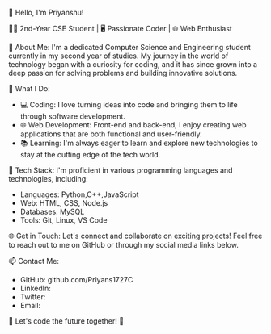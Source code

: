 👋 Hello, I'm Priyanshu!

👨‍🎓 2nd-Year CSE Student | 🖥️ Passionate Coder | 🌐 Web Enthusiast

🌟 About Me:
I'm a dedicated Computer Science and Engineering student currently in my second year of studies. My journey in the world of technology began with a curiosity for coding, and it has since grown into a deep passion for solving problems and building innovative solutions.

🚀 What I Do:
- 💻 Coding: I love turning ideas into code and bringing them to life through software development.
- 🌐 Web Development: Front-end and back-end, I enjoy creating web applications that are both functional and user-friendly.
- 📚 Learning: I'm always eager to learn and explore new technologies to stay at the cutting edge of the tech world.

🔧 Tech Stack:
I'm proficient in various programming languages and technologies, including:
- Languages: Python,C++,JavaScript
- Web: HTML, CSS, Node.js
- Databases: MySQL
- Tools: Git, Linux, VS Code

🌐 Get in Touch:
Let's connect and collaborate on exciting projects! Feel free to reach out to me on GitHub or through my social media links below.

📫 Contact Me:
- GitHub: github.com/Priyans1727C
- LinkedIn: 
- Twitter: 
- Email: 

🤝 Let's code the future together! 🚀
